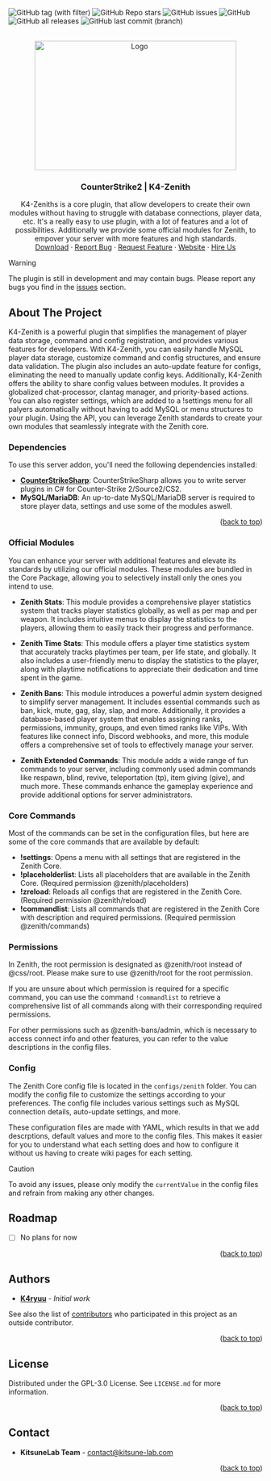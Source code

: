 <a name="readme-top"></a>

![GitHub tag (with filter)](https://img.shields.io/github/v/tag/KitsuneLab-Development/K4-Zenith?style=for-the-badge&label=Version)
![GitHub Repo stars](https://img.shields.io/github/stars/KitsuneLab-Development/K4-Zenith?style=for-the-badge)
![GitHub issues](https://img.shields.io/github/issues/KitsuneLab-Development/K4-Zenith?style=for-the-badge)
![GitHub](https://img.shields.io/github/license/KitsuneLab-Development/K4-Zenith?style=for-the-badge)
![GitHub all releases](https://img.shields.io/github/downloads/KitsuneLab-Development/K4-Zenith/total?style=for-the-badge)
![GitHub last commit (branch)](https://img.shields.io/github/last-commit/KitsuneLab-Development/K4-Zenith/dev?style=for-the-badge)

<!-- PROJECT LOGO -->
<br />
<div align="center">
  <a href="https://github.com/KitsuneLab-Development/K4-Zenith">
    <img src="https://i.imgur.com/sej1ZzD.png" alt="Logo" width="400" height="256">
  </a>
  <h3 align="center">CounterStrike2 | K4-Zenith</h3>
  <p align="center">
    K4-Zeniths is a core plugin, that allow developers to create their own modules without having to struggle with database connections, player data, etc. It's a really easy to use plugin, with a lot of features and a lot of possibilities. Additionally we provide some official modules for Zenith, to empover your server with more features and high standards.
    <br />
    <a href="https://github.com/KitsuneLab-Development/K4-Zenith/releases">Download</a>
    ·
    <a href="https://github.com/KitsuneLab-Development/K4-Zenith/issues/new?assignees=KitsuneLab-Development&labels=bug&template=bug_report.md&title=%5BBUG%5D">Report Bug</a>
    ·
    <a href="https://github.com/KitsuneLab-Development/K4-Zenith/issues/new?assignees=KitsuneLab-Development&labels=enhancement&template=feature_request.md&title=%5BREQ%5D">Request Feature</a>
     ·
    <a href="https://kitsune-lab.com">Website</a>
     ·
    <a href="https://nests.kitsune-lab.com/tickets/create?department_id=2">Hire Us</a>
  </p>
</div>

> [!WARNING]
> The plugin is still in development and may contain bugs. Please report any bugs you find in the [issues](https://github.com/KitsuneLab-Development/K4-Zenith/issues) section.

<!-- ABOUT THE PROJECT -->

## About The Project

K4-Zenith is a powerful plugin that simplifies the management of player data storage, command and config registration, and provides various features for developers. With K4-Zenith, you can easily handle MySQL player data storage, customize command and config structures, and ensure data validation. The plugin also includes an auto-update feature for configs, eliminating the need to manually update config keys. Additionally, K4-Zenith offers the ability to share config values between modules. It provides a globalized chat-processor, clantag manager, and priority-based actions. You can also register settings, which are added to a !settings menu for all palyers automatically without having to add MySQL or menu structures to your plugin. Using the API, you can leverage Zenith standards to create your own modules that seamlessly integrate with the Zenith core.

### Dependencies

To use this server addon, you'll need the following dependencies installed:

- [**CounterStrikeSharp**](https://github.com/roflmuffin/CounterStrikeSharp/releases): CounterStrikeSharp allows you to write server plugins in C# for Counter-Strike 2/Source2/CS2.
- **MySQL/MariaDB**: An up-to-date MySQL/MariaDB server is required to store player data, settings and use some of the modules aswell.

<p align="right">(<a href="#readme-top">back to top</a>)</p>

<!-- ADDONS -->

### Official Modules

You can enhance your server with additional features and elevate its standards by utilizing our official modules. These modules are bundled in the Core Package, allowing you to selectively install only the ones you intend to use.

- **Zenith Stats**: This module provides a comprehensive player statistics system that tracks player statistics globally, as well as per map and per weapon. It includes intuitive menus to display the statistics to the players, allowing them to easily track their progress and performance.

- **Zenith Time Stats**: This module offers a player time statistics system that accurately tracks playtimes per team, per life state, and globally. It also includes a user-friendly menu to display the statistics to the player, along with playtime notifications to appreciate their dedication and time spent in the game.

- **Zenith Bans**: This module introduces a powerful admin system designed to simplify server management. It includes essential commands such as ban, kick, mute, gag, slay, slap, and more. Additionally, it provides a database-based player system that enables assigning ranks, permissions, immunity, groups, and even timed ranks like VIPs. With features like connect info, Discord webhooks, and more, this module offers a comprehensive set of tools to effectively manage your server.

- **Zenith Extended Commands**: This module adds a wide range of fun commands to your server, including commonly used admin commands like respawn, blind, revive, teleportation (tp), item giving (give), and much more. These commands enhance the gameplay experience and provide additional options for server administrators.

<!-- CORE COMMANDS -->

### Core Commands

Most of the commands can be set in the configuration files, but here are some of the core commands that are available by default:

- **!settings**: Opens a menu with all settings that are registered in the Zenith Core.
- **!placeholderlist**: Lists all placeholders that are available in the Zenith Core. (Required permission @zenith/placeholders)
- **!zreload**: Reloads all configs that are registered in the Zenith Core. (Required permission @zenith/reload)
- **!commandlist**: Lists all commands that are registered in the Zenith Core with description and required permissions. (Required permission @zenith/commands)

<!-- PERMISSIONS -->

### Permissions

In Zenith, the root permission is designated as @zenith/root instead of @css/root. Please make sure to use @zenith/root for the root permission.

If you are unsure about which permission is required for a specific command, you can use the command `!commandlist` to retrieve a comprehensive list of all commands along with their corresponding required permissions.

For other permissions such as @zenith-bans/admin, which is necessary to access connect info and other features, you can refer to the value descriptions in the config files.

<!-- CONFIG -->

### Config

The Zenith Core config file is located in the `configs/zenith` folder. You can modify the config file to customize the settings according to your preferences. The config file includes various settings such as MySQL connection details, auto-update settings, and more.

These configuration files are made with YAML, which results in that we add descrptions, default values and more to the config files. This makes it easier for you to understand what each setting does and how to configure it without us having to create wiki pages for each setting.

> [!CAUTION]
> To avoid any issues, please only modify the `currentValue` in the config files and refrain from making any other changes.

<!-- ROADMAP -->

## Roadmap

- [ ] No plans for now

<p align="right">(<a href="#readme-top">back to top</a>)</p>

<!-- AUTHORS -->

## Authors

- [**K4ryuu**](https://github.com/K4ryuu) - _Initial work_

See also the list of [contributors](https://github.com/KitsuneLab-Development/K4-Zenith/graphs/contributors) who participated in this project as an outside contributor.

<p align="right">(<a href="#readme-top">back to top</a>)</p>

<!-- LICENSE -->

## License

Distributed under the GPL-3.0 License. See `LICENSE.md` for more information.

<p align="right">(<a href="#readme-top">back to top</a>)</p>

<!-- CONTACT -->

## Contact

- **KitsuneLab Team** - [contact@kitsune-lab.com](mailto:contact@kitsune-lab.com)

<p align="right">(<a href="#readme-top">back to top</a>)</p>
